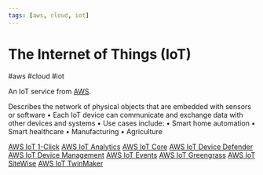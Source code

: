 ```yaml
---
tags: [aws, cloud, iot]
---
```

# The Internet of Things (IoT)
#aws #cloud #iot

An IoT service from [AWS](Cloud%20Computing/AWS/AWS.md).

Describes the network of physical objects that are embedded with sensors or software
• Each IoT device can communicate and exchange data with other devices and systems 
• Use cases include: 
	• Smart home automation 
	• Smart healthcare
	 • Manufacturing 
	 • Agriculture

[AWS IoT 1-Click](Cloud%20Computing/AWS/IoT/AWS%20IoT%201-Click.md)
[AWS IoT Analytics](Cloud%20Computing/AWS/IoT/AWS%20IoT%20Analytics.md)
[AWS IoT Core](Cloud%20Computing/AWS/IoT/AWS%20IoT%20Core.md)
[AWS IoT Device Defender](Cloud%20Computing/AWS/IoT/AWS%20IoT%20Device%20Defender.md)
[AWS IoT Device Management](Cloud%20Computing/AWS/IoT/AWS%20IoT%20Device%20Management.md)
[AWS IoT Events](Cloud%20Computing/AWS/IoT/AWS%20IoT%20Events.md)
[AWS IoT Greengrass](Cloud%20Computing/AWS/IoT/AWS%20IoT%20Greengrass.md)
[AWS IoT SiteWise](Cloud%20Computing/AWS/IoT/AWS%20IoT%20SiteWise.md)
[AWS IoT TwinMaker](Cloud%20Computing/AWS/IoT/AWS%20IoT%20TwinMaker.md)


